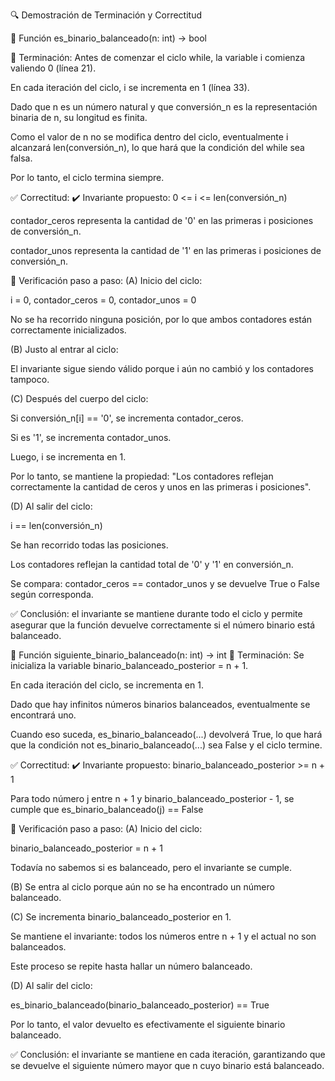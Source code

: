 🔍 Demostración de Terminación y Correctitud

🧠 Función es_binario_balanceado(n: int) -> bool

📌 Terminación:
Antes de comenzar el ciclo while, la variable i comienza valiendo 0 (línea 21).

En cada iteración del ciclo, i se incrementa en 1 (línea 33).

Dado que n es un número natural y que conversión_n es la representación binaria de n, su longitud es finita.

Como el valor de n no se modifica dentro del ciclo, eventualmente i alcanzará len(conversión_n), lo que hará que la condición del while sea falsa.

Por lo tanto, el ciclo termina siempre.

✅ Correctitud:
✔️ Invariante propuesto:
0 <= i <= len(conversión_n)

contador_ceros representa la cantidad de '0' en las primeras i posiciones de conversión_n.

contador_unos representa la cantidad de '1' en las primeras i posiciones de conversión_n.

📌 Verificación paso a paso:
(A) Inicio del ciclo:

i = 0, contador_ceros = 0, contador_unos = 0

No se ha recorrido ninguna posición, por lo que ambos contadores están correctamente inicializados.

(B) Justo al entrar al ciclo:

El invariante sigue siendo válido porque i aún no cambió y los contadores tampoco.

(C) Después del cuerpo del ciclo:

Si conversión_n[i] == '0', se incrementa contador_ceros.

Si es '1', se incrementa contador_unos.

Luego, i se incrementa en 1.

Por lo tanto, se mantiene la propiedad:
"Los contadores reflejan correctamente la cantidad de ceros y unos en las primeras i posiciones".

(D) Al salir del ciclo:

i == len(conversión_n)

Se han recorrido todas las posiciones.

Los contadores reflejan la cantidad total de '0' y '1' en conversión_n.

Se compara:
contador_ceros == contador_unos
y se devuelve True o False según corresponda.

✅ Conclusión: el invariante se mantiene durante todo el ciclo y permite asegurar que la función devuelve correctamente si el número binario está balanceado.

🧠 Función siguiente_binario_balanceado(n: int) -> int
📌 Terminación:
Se inicializa la variable binario_balanceado_posterior = n + 1.

En cada iteración del ciclo, se incrementa en 1.

Dado que hay infinitos números binarios balanceados, eventualmente se encontrará uno.

Cuando eso suceda, es_binario_balanceado(...) devolverá True, lo que hará que la condición not es_binario_balanceado(...) sea False y el ciclo termine.

✅ Correctitud:
✔️ Invariante propuesto:
binario_balanceado_posterior >= n + 1

Para todo número j entre n + 1 y binario_balanceado_posterior - 1, se cumple que es_binario_balanceado(j) == False

📌 Verificación paso a paso:
(A) Inicio del ciclo:

binario_balanceado_posterior = n + 1

Todavía no sabemos si es balanceado, pero el invariante se cumple.

(B) Se entra al ciclo porque aún no se ha encontrado un número balanceado.

(C) Se incrementa binario_balanceado_posterior en 1.

Se mantiene el invariante: todos los números entre n + 1 y el actual no son balanceados.

Este proceso se repite hasta hallar un número balanceado.

(D) Al salir del ciclo:

es_binario_balanceado(binario_balanceado_posterior) == True

Por lo tanto, el valor devuelto es efectivamente el siguiente binario balanceado.

✅ Conclusión: el invariante se mantiene en cada iteración, garantizando que se devuelve el siguiente número mayor que n cuyo binario está balanceado.
